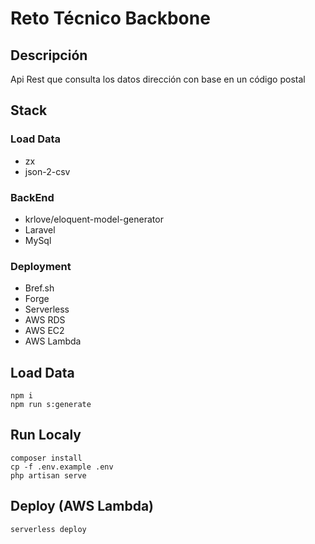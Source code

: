 # Reto Técnico Backbone
## Descripción
Api Rest que consulta los datos dirección con base en un código postal 

## Stack
### Load Data 
- zx
- json-2-csv
### BackEnd
- krlove/eloquent-model-generator
- Laravel
- MySql
  
### Deployment
- Bref.sh
- Forge
- Serverless
- AWS RDS
- AWS EC2
- AWS Lambda
## Load Data
```
npm i
npm run s:generate
```
## Run Localy
```
composer install
cp -f .env.example .env
php artisan serve
```

## Deploy (AWS Lambda)
```
serverless deploy
```
